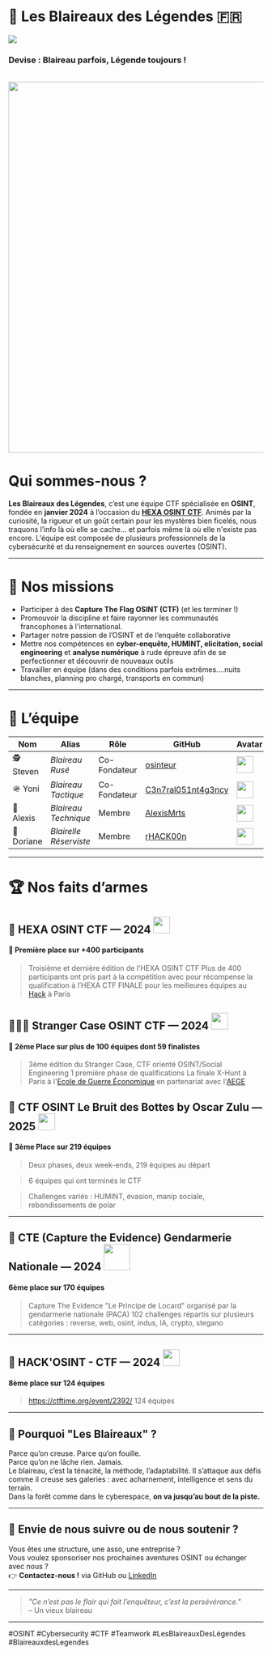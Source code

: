 # 🦡 Les Blaireaux des Légendes 🇫🇷

<img src="https://komarev.com/ghpvc/?username=Les-Blaireaux-des-Legendes&style=for-the-badge">

### Devise : Blaireau parfois, Légende toujours !</em></p>

<br>

<img width="733" src="https://github.com/user-attachments/assets/652df04f-2ba7-4434-993b-73c6600643e4">


# Qui sommes-nous ?

**Les Blaireaux des Légendes**, c’est une équipe CTF spécialisée en **OSINT**, fondée en **janvier 2024** à l’occasion du [**HEXA OSINT CTF**](https://hexaosint.fr). 
Animés par la curiosité, la rigueur et un goût certain pour les mystères bien ficelés, nous traquons l’info là où elle se cache… et parfois même là où elle n'existe pas encore.
L'équipe est composée de plusieurs professionnels de la cybersécurité et du renseignement en sources ouvertes (OSINT). 


---

# 🎯 Nos missions

- Participer à des **Capture The Flag OSINT (CTF)** (et les terminer !)
- Promouvoir la discipline et faire rayonner les communautés francophones à l'international.
- Partager notre passion de l’OSINT et de l’enquête collaborative
- Mettre nos compétences en **cyber-enquête, HUMINT, elicitation, social engineering** et **analyse numérique** à rude épreuve afin de se perfectionner et découvrir de nouveaux outils
- Travailler en équipe (dans des conditions parfois extrêmes....nuits blanches, planning pro chargé, transports en commun)

---

# 👥 L’équipe

| Nom            | Alias                | Rôle               | GitHub             | Avatar
|----------------|----------------------|--------------------|--------------------|--------------------|
| 🕵️ Steven     | *Blaireau Rusé*       | Co-Fondateur | [osinteur](https://github.com/osinteur)                     | <img width="33" src="https://github.com/user-attachments/assets/cefc83f5-746a-4acd-85a1-c5845a27f7f8">
| 🪖 Yoni       | *Blaireau Tactique*   | Co-Fondateur | [C3n7ral051nt4g3ncy](https://github.com/C3n7ral051nt4g3ncy) | <img width="33" src="https://github.com/user-attachments/assets/60de1efc-bfda-4b9d-abea-067228203340">
| 📡 Alexis     | *Blaireau Technique*  | Membre       | [AlexisMrts](https://github.com/AlexisMrts)                 | <img width="33" src="https://github.com/user-attachments/assets/5b7c06d1-f17b-4e9b-8c85-0da844470f34">
| 🦝 Doriane    | *Blairelle Réserviste* | Membre      | [rHACK00n](https://github.com/rHACK00n)                     | <img width="33" src="https://github.com/user-attachments/assets/7e67a361-7d5d-447d-abbb-d0c25c1c4ab1">


---

# 🏆 Nos faits d’armes

## 🔎 HEXA OSINT CTF — 2024  <img width=33 src="https://github.com/user-attachments/assets/d4bded56-3e42-4f8a-ad4e-eabb722b7e48">

#### 🥇 Première place sur +400 participants

> Troisième et dernière édition de l’HEXA OSINT CTF
> Plus de 400 participants ont pris part à la compétition avec pour récompense la qualification à l’HEXA CTF FINALE pour les meilleures équipes au [Hack](https://lehack.org) à Paris



## 🕵🏻‍♂️ Stranger Case OSINT CTF — 2024  <img width=33 src="https://github.com/user-attachments/assets/db4aacbd-7889-4daf-92a3-5e0d5a554679">

#### 🥈 2ème Place sur plus de 100 équipes dont 59 finalistes

> 3ème édition du Stranger Case, CTF orienté OSINT/Social Engineering
> 1 première phase de qualifications
> La finale X-Hunt à Paris à l'[Ecole de Guerre Économique](https://www.ege.fr) en partenariat avec l'[AEGE](https://www.aege.fr/)


## 👢 CTF OSINT Le Bruit des Bottes by Oscar Zulu — 2025  <img width=33 src="https://github.com/user-attachments/assets/f0c2d5b9-e2bc-4472-96d3-615c1a677004">

#### 🥉 3ème Place sur 219 équipes

> Deux phases, deux week-ends, 219 équipes au départ

> 6 équipes qui ont terminés le CTF

> Challenges variés : HUMINT, évasion, manip sociale, rebondissements de polar

---

## 👮 CTE (Capture the Evidence) Gendarmerie Nationale — 2024  <img width=52 src="https://github.com/user-attachments/assets/1692b15e-74bf-4355-8803-685d7ec9075b">

#### 6ème place sur 170 équipes

> Capture The Evidence "Le Principe de Locard" organisé par la gendarmerie nationale (PACA)
> 102 challenges répartis sur plusieurs catégories : reverse, web, osint, indus, IA, crypto, stegano

---

## 🦊 HACK'OSINT - CTF — 2024 <img width=33 src="https://github.com/user-attachments/assets/668d296d-5016-4836-9fe7-e523b2a96999">

#### 8ème place sur 124 équipes 

> https://ctftime.org/event/2392/
> 124 équipes


---


## 🐾 Pourquoi "Les Blaireaux" ?

Parce qu’on creuse. Parce qu’on fouille.  
Parce qu’on ne lâche rien. Jamais.  
Le blaireau, c’est la ténacité, la méthode, l’adaptabilité. Il s’attaque aux défis comme il creuse ses galeries : avec acharnement, intelligence et sens du terrain.  
Dans la forêt comme dans le cyberespace, **on va jusqu’au bout de la piste.**

---

## 💬 Envie de nous suivre ou de nous soutenir ?

Vous êtes une structure, une asso, une entreprise ?  
Vous voulez sponsoriser nos prochaines aventures OSINT ou échanger avec nous ?  
👉 **Contactez-nous !** via GitHub ou [LinkedIn](https://www.linkedin.com/company/bdl-osint)

---

> _"Ce n’est pas le flair qui fait l’enquêteur, c’est la persévérance."_  
> – Un vieux blaireau

---

#OSINT #Cybersecurity #CTF #Teamwork #LesBlaireauxDesLégendes #BlaireauxdesLegendes

